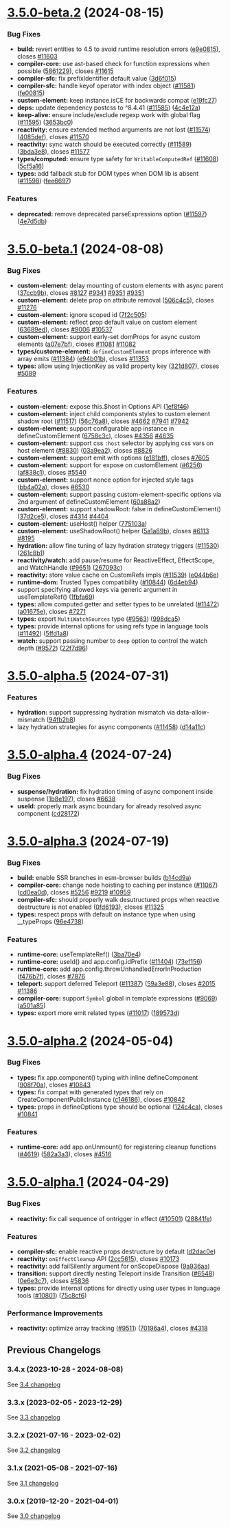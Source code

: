 # [3.5.0-beta.2](https://github.com/vuejs/core/compare/v3.5.0-beta.1...v3.5.0-beta.2) (2024-08-15)


### Bug Fixes

* **build:** revert entities to 4.5 to avoid runtime resolution errors ([e9e0815](https://github.com/vuejs/core/commit/e9e08155bf8d00c3327ed7371330eb2ae467e560)), closes [#11603](https://github.com/vuejs/core/issues/11603)
* **compiler-core:** use ast-based check for function expressions when possible ([5861229](https://github.com/vuejs/core/commit/58612294757480974e667652ede5bbcf72b1089d)), closes [#11615](https://github.com/vuejs/core/issues/11615)
* **compiler-sfc:** fix prefixIdentifier default value ([3d6f015](https://github.com/vuejs/core/commit/3d6f01571b3fb61b32da599d0419eff4e3ebb231))
* **compiler-sfc:** handle keyof operator with index object ([#11581](https://github.com/vuejs/core/issues/11581)) ([fe00815](https://github.com/vuejs/core/commit/fe008152c0612ff3ecc7ad88e7e66a06b1b2bc3f))
* **custom-element:** keep instance.isCE for backwards compat ([e19fc27](https://github.com/vuejs/core/commit/e19fc270428b59456fee43224990138c4d6ccb2d))
* **deps:** update dependency postcss to ^8.4.41 ([#11585](https://github.com/vuejs/core/issues/11585)) ([4c4e12a](https://github.com/vuejs/core/commit/4c4e12ae28d67d616924b0601e68adc551959971))
* **keep-alive:** ensure include/exclude regexp work with global flag ([#11595](https://github.com/vuejs/core/issues/11595)) ([3653bc0](https://github.com/vuejs/core/commit/3653bc0f45d6fedf84e29b64ca52584359c383c0))
* **reactivity:** ensure extended method arguments are not lost ([#11574](https://github.com/vuejs/core/issues/11574)) ([4085def](https://github.com/vuejs/core/commit/4085def1bae42d01ee3c22c731cc4a02096464ee)), closes [#11570](https://github.com/vuejs/core/issues/11570)
* **reactivity:** sync watch should be executed correctly ([#11589](https://github.com/vuejs/core/issues/11589)) ([3bda3e8](https://github.com/vuejs/core/commit/3bda3e83fd9e2fbe451a1c79dae82ff6a7467683)), closes [#11577](https://github.com/vuejs/core/issues/11577)
* **types/computed:** ensure type safety for `WritableComputedRef` ([#11608](https://github.com/vuejs/core/issues/11608)) ([5cf5a16](https://github.com/vuejs/core/commit/5cf5a1620d9a97382d386c277265d9dd051fe484))
* **types:** add fallback stub for DOM types when DOM lib is absent ([#11598](https://github.com/vuejs/core/issues/11598)) ([fee6697](https://github.com/vuejs/core/commit/fee669764fbf475adce9e47a7a73b4937ab31ffc))


### Features

* **deprecated:** remove deprecated parseExpressions option ([#11597](https://github.com/vuejs/core/issues/11597)) ([4e7d5db](https://github.com/vuejs/core/commit/4e7d5db4d276a5d4aaf3af7d43cfd28c171db307))



# [3.5.0-beta.1](https://github.com/vuejs/core/compare/v3.4.37...v3.5.0-beta.1) (2024-08-08)


### Bug Fixes

* **custom-element:** delay mounting of custom elements with async parent ([37ccb9b](https://github.com/vuejs/core/commit/37ccb9b9a0e4381f9465e0fc6459609003030da4)), closes [#8127](https://github.com/vuejs/core/issues/8127) [#9341](https://github.com/vuejs/core/issues/9341) [#9351](https://github.com/vuejs/core/issues/9351) [#9351](https://github.com/vuejs/core/issues/9351)
* **custom-element:** delete prop on attribute removal ([506c4c5](https://github.com/vuejs/core/commit/506c4c53fdf9766c2ce9517ad58d501ef6b1b9de)), closes [#11276](https://github.com/vuejs/core/issues/11276)
* **custom-element:** ignore scoped id ([7f2c505](https://github.com/vuejs/core/commit/7f2c505f92026408a8262ba9b5104a465be19446))
* **custom-element:** reflect prop default value on custom element ([63689ed](https://github.com/vuejs/core/commit/63689ed77601d5f9b78540f810612806c3a5de15)), closes [#9006](https://github.com/vuejs/core/issues/9006) [#10537](https://github.com/vuejs/core/issues/10537)
* **custom-element:** support early-set domProps for async custom elements ([a07e7bf](https://github.com/vuejs/core/commit/a07e7bf5536a6b3db70ba9bb1c3f366dac1bf5a0)), closes [#11081](https://github.com/vuejs/core/issues/11081) [#11082](https://github.com/vuejs/core/issues/11082)
* **types/custome-element:** `defineCustomElement` props inference with array emits ([#11384](https://github.com/vuejs/core/issues/11384)) ([e94b01b](https://github.com/vuejs/core/commit/e94b01bd8a1ec740eddc823839ab2627b307c1b0)), closes [#11353](https://github.com/vuejs/core/issues/11353)
* **types:** allow using InjectionKey as valid property key ([321d807](https://github.com/vuejs/core/commit/321d80758c42fccbd39ecbb63f1a4f6632a1580a)), closes [#5089](https://github.com/vuejs/core/issues/5089)


### Features

* **custom-element:** expose this.$host in Options API ([1ef8f46](https://github.com/vuejs/core/commit/1ef8f46af0cfdec2fed66376772409e0aa25ad50))
* **custom-element:** inject child components styles to custom element shadow root ([#11517](https://github.com/vuejs/core/issues/11517)) ([56c76a8](https://github.com/vuejs/core/commit/56c76a8b05c45f782ed3a16ec77c6292b71a17f1)), closes [#4662](https://github.com/vuejs/core/issues/4662) [#7941](https://github.com/vuejs/core/issues/7941) [#7942](https://github.com/vuejs/core/issues/7942)
* **custom-element:** support configurable app instance in defineCustomElement ([6758c3c](https://github.com/vuejs/core/commit/6758c3cd0427f97394d95168c655dae3b7fa62cd)), closes [#4356](https://github.com/vuejs/core/issues/4356) [#4635](https://github.com/vuejs/core/issues/4635)
* **custom-element:** support css `:host` selector by applying css vars on host element ([#8830](https://github.com/vuejs/core/issues/8830)) ([03a9ea2](https://github.com/vuejs/core/commit/03a9ea2b88df0842a820e09f7445c4b9189e3fcb)), closes [#8826](https://github.com/vuejs/core/issues/8826)
* **custom-element:** support emit with options ([e181bff](https://github.com/vuejs/core/commit/e181bff6dc39d5cef92000c10291243c7d6e4d08)), closes [#7605](https://github.com/vuejs/core/issues/7605)
* **custom-element:** support for expose on customElement ([#6256](https://github.com/vuejs/core/issues/6256)) ([af838c1](https://github.com/vuejs/core/commit/af838c1b5ec23552e52e64ffa7db0eb0246c3624)), closes [#5540](https://github.com/vuejs/core/issues/5540)
* **custom-element:** support nonce option for injected style tags ([bb4a02a](https://github.com/vuejs/core/commit/bb4a02a70c30e739a3c705b3d96d09258d7d7ded)), closes [#6530](https://github.com/vuejs/core/issues/6530)
* **custom-element:** support passing custom-element-specific options via 2nd argument of defineCustomElement ([60a88a2](https://github.com/vuejs/core/commit/60a88a2b129714186cf6ba66f30f31d733d0311e))
* **custom-element:** support shadowRoot: false in defineCustomElement() ([37d2ce5](https://github.com/vuejs/core/commit/37d2ce5d8e0fac4a00064f02b05f91f69b2d5d5e)), closes [#4314](https://github.com/vuejs/core/issues/4314) [#4404](https://github.com/vuejs/core/issues/4404)
* **custom-element:** useHost() helper ([775103a](https://github.com/vuejs/core/commit/775103af37df69d34c79f12c4c1776c47d07f0a0))
* **custom-element:** useShadowRoot() helper ([5a1a89b](https://github.com/vuejs/core/commit/5a1a89bd6178cc2f84ba91da7d72aee4c6ec1282)), closes [#6113](https://github.com/vuejs/core/issues/6113) [#8195](https://github.com/vuejs/core/issues/8195)
* **hydration:** allow fine tuning of lazy hydration strategy triggers ([#11530](https://github.com/vuejs/core/issues/11530)) ([261c8b1](https://github.com/vuejs/core/commit/261c8b111d046204bd22392a8b920e3c3d4def48))
* **reactivity/watch:** add pause/resume for ReactiveEffect, EffectScope, and WatchHandle ([#9651](https://github.com/vuejs/core/issues/9651)) ([267093c](https://github.com/vuejs/core/commit/267093c31490050bfcf3ff2b30a2aefee2dad582))
* **reactivity:** store value cache on CustomRefs impls ([#11539](https://github.com/vuejs/core/issues/11539)) ([e044b6e](https://github.com/vuejs/core/commit/e044b6e737efc9433d1d84590036b82280da6292))
* **runtime-dom:** Trusted Types compatibility ([#10844](https://github.com/vuejs/core/issues/10844)) ([6d4eb94](https://github.com/vuejs/core/commit/6d4eb94853ed1b2b1675bdd7d5ba9c75cc6daed5))
* support specifying allowed keys via generic argument in useTemplateRef() ([1fbfa69](https://github.com/vuejs/core/commit/1fbfa6962b48634ff60837084b82dd57f215c109))
* **types:** allow computed getter and setter types to be unrelated ([#11472](https://github.com/vuejs/core/issues/11472)) ([a01675e](https://github.com/vuejs/core/commit/a01675ef8f99b5acd6832c53051f4415b18609f2)), closes [#7271](https://github.com/vuejs/core/issues/7271)
* **types:** export `MultiWatchSources` type ([#9563](https://github.com/vuejs/core/issues/9563)) ([998dca5](https://github.com/vuejs/core/commit/998dca59f140420280803233f41707580688562c))
* **types:** provide internal options for using refs type in language tools ([#11492](https://github.com/vuejs/core/issues/11492)) ([5ffd1a8](https://github.com/vuejs/core/commit/5ffd1a89455807d5069eb2c28eba0379641dca76))
* **watch:** support passing number to `deep` option to control the watch depth ([#9572](https://github.com/vuejs/core/issues/9572)) ([22f7d96](https://github.com/vuejs/core/commit/22f7d96757956ebe0baafe52256aa327908cc51c))



# [3.5.0-alpha.5](https://github.com/vuejs/core/compare/v3.4.35...v3.5.0-alpha.5) (2024-07-31)


### Features

* **hydration:** support suppressing hydration mismatch via data-allow-mismatch ([94fb2b8](https://github.com/vuejs/core/commit/94fb2b8106a66bcca1a3f922a246a29fdd1274b1))
* lazy hydration strategies for async components ([#11458](https://github.com/vuejs/core/issues/11458)) ([d14a11c](https://github.com/vuejs/core/commit/d14a11c1cdcee88452f17ce97758743c863958f4))



# [3.5.0-alpha.4](https://github.com/vuejs/core/compare/v3.4.34...v3.5.0-alpha.4) (2024-07-24)

### Bug Fixes

* **suspense/hydration:** fix hydration timing of async component inside suspense ([1b8e197](https://github.com/vuejs/core/commit/1b8e197a5b65d67a9703b8511786fb81df9aa7cc)), closes [#6638](https://github.com/vuejs/core/issues/6638)
* **useId:** properly mark async boundary for already resolved async component ([cd28172](https://github.com/vuejs/core/commit/cd281725781ada2ab279e919031ae307e146a9d9))



# [3.5.0-alpha.3](https://github.com/vuejs/core/compare/v3.4.33...v3.5.0-alpha.3) (2024-07-19)


### Bug Fixes

* **build:** enable SSR branches in esm-browser builds ([b14cd9a](https://github.com/vuejs/core/commit/b14cd9a68bab082332b0169be075be357be076ca))
* **compiler-core:** change node hoisting to caching per instance ([#11067](https://github.com/vuejs/core/issues/11067)) ([cd0ea0d](https://github.com/vuejs/core/commit/cd0ea0d479a276583fa181d8ecbc97fb0e4a9dce)), closes [#5256](https://github.com/vuejs/core/issues/5256) [#9219](https://github.com/vuejs/core/issues/9219) [#10959](https://github.com/vuejs/core/issues/10959)
* **compiler-sfc:** should properly walk desutructured props when reactive destructure is not enabled ([0fd6193](https://github.com/vuejs/core/commit/0fd6193def2380916eb51a118f37f2d9ec2ace23)), closes [#11325](https://github.com/vuejs/core/issues/11325)
* **types:** respect props with default on instance type when using __typeProps ([96e4738](https://github.com/vuejs/core/commit/96e473833422342c5ca371ae1aeb186dec9a55e3))


### Features

* **runtime-core:** useTemplateRef() ([3ba70e4](https://github.com/vuejs/core/commit/3ba70e49b5856c53611c314d4855d679a546a7df))
* **runtime-core:** useId() and app.config.idPrefix ([#11404](https://github.com/vuejs/core/issues/11404)) ([73ef156](https://github.com/vuejs/core/commit/73ef1561f6905d69f968c094d0180c61824f1247))
* **runtime-core:** add app.config.throwUnhandledErrorInProduction ([f476b7f](https://github.com/vuejs/core/commit/f476b7f030f2dd427ca655fcea36f4933a4b4da0)), closes [#7876](https://github.com/vuejs/core/issues/7876)
* **teleport:** support deferred Teleport ([#11387](https://github.com/vuejs/core/issues/11387)) ([59a3e88](https://github.com/vuejs/core/commit/59a3e88903b10ac2278170a44d5a03f24fef23ef)), closes [#2015](https://github.com/vuejs/core/issues/2015) [#11386](https://github.com/vuejs/core/issues/11386)
* **compiler-core:** support `Symbol` global in template expressions ([#9069](https://github.com/vuejs/core/issues/9069)) ([a501a85](https://github.com/vuejs/core/commit/a501a85a7c910868e01a5c70a2abea4e9d9e87f3))
* **types:** export more emit related types ([#11017](https://github.com/vuejs/core/issues/11017)) ([189573d](https://github.com/vuejs/core/commit/189573dcee2a16bd3ed36ff5589d43f535e5e733))



# [3.5.0-alpha.2](https://github.com/vuejs/core/compare/v3.4.26...v3.5.0-alpha.2) (2024-05-04)


### Bug Fixes

* **types:** fix app.component() typing with inline defineComponent ([908f70a](https://github.com/vuejs/core/commit/908f70adc06038d1ea253d96f4024367f4a7545d)), closes [#10843](https://github.com/vuejs/core/issues/10843)
* **types:** fix compat with generated types that rely on CreateComponentPublicInstance ([c146186](https://github.com/vuejs/core/commit/c146186396d0c1a65423b8c9a21251c5a6467336)), closes [#10842](https://github.com/vuejs/core/issues/10842)
* **types:** props in defineOptions type should be optional ([124c4ca](https://github.com/vuejs/core/commit/124c4cac833a28ae9bc8edc576c1d0c7c41f5985)), closes [#10841](https://github.com/vuejs/core/issues/10841)


### Features

* **runtime-core:** add app.onUnmount() for registering cleanup functions ([#4619](https://github.com/vuejs/core/issues/4619)) ([582a3a3](https://github.com/vuejs/core/commit/582a3a382b1adda565bac576b913a88d9e8d7a9e)), closes [#4516](https://github.com/vuejs/core/issues/4516)



# [3.5.0-alpha.1](https://github.com/vuejs/core/compare/v3.4.25...v3.5.0-alpha.1) (2024-04-29)


### Bug Fixes

* **reactivity:** fix call sequence of ontrigger in effect ([#10501](https://github.com/vuejs/core/issues/10501)) ([28841fe](https://github.com/vuejs/core/commit/28841fee43a45c37905c2c1ed9ace23067539045))


### Features

* **compiler-sfc:** enable reactive props destructure by default ([d2dac0e](https://github.com/vuejs/core/commit/d2dac0e359c47d1ed0aa77eda488e76fd6466d2d))
* **reactivity:** `onEffectCleanup` API ([2cc5615](https://github.com/vuejs/core/commit/2cc5615590de77126e8df46136de0240dbde5004)), closes [#10173](https://github.com/vuejs/core/issues/10173)
* **reactivity:** add failSilently argument for onScopeDispose ([9a936aa](https://github.com/vuejs/core/commit/9a936aaec489c79433a32791ecf5ddb1739a62bd))
* **transition:** support directly nesting Teleport inside Transition ([#6548](https://github.com/vuejs/core/issues/6548)) ([0e6e3c7](https://github.com/vuejs/core/commit/0e6e3c7eb0e5320b7c1818e025cb4a490fede9c0)), closes [#5836](https://github.com/vuejs/core/issues/5836)
* **types:** provide internal options for directly using user types in language tools ([#10801](https://github.com/vuejs/core/issues/10801)) ([75c8cf6](https://github.com/vuejs/core/commit/75c8cf63a1ef30ac84f91282d66ad3f57c6612e9))


### Performance Improvements

* **reactivity:** optimize array tracking ([#9511](https://github.com/vuejs/core/issues/9511)) ([70196a4](https://github.com/vuejs/core/commit/70196a40cc078f50fcc1110c38c06fbcc70b205e)), closes [#4318](https://github.com/vuejs/core/issues/4318)



## Previous Changelogs

### 3.4.x (2023-10-28 - 2024-08-08)

See [3.4 changelog](./changelogs/CHANGELOG-3.4.md)

### 3.3.x (2023-02-05 - 2023-12-29)

See [3.3 changelog](./changelogs/CHANGELOG-3.3.md)

### 3.2.x (2021-07-16 - 2023-02-02)

See [3.2 changelog](./changelogs/CHANGELOG-3.2.md)

### 3.1.x (2021-05-08 - 2021-07-16)

See [3.1 changelog](./changelogs/CHANGELOG-3.1.md)

### 3.0.x (2019-12-20 - 2021-04-01)

See [3.0 changelog](./changelogs/CHANGELOG-3.0.md)

